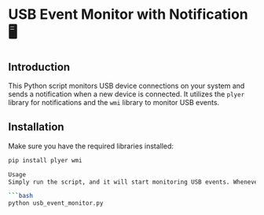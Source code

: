 # USB Event Monitor with Notification 🖥️

## Introduction
This Python script monitors USB device connections on your system and sends a notification when a new device is connected. It utilizes the `plyer` library for notifications and the `wmi` library to monitor USB events.

## Installation
Make sure you have the required libraries installed:

```bash
pip install plyer wmi

Usage
Simply run the script, and it will start monitoring USB events. Whenever a new USB device is connected, a notification will be sent.

```bash
python usb_event_monitor.py
